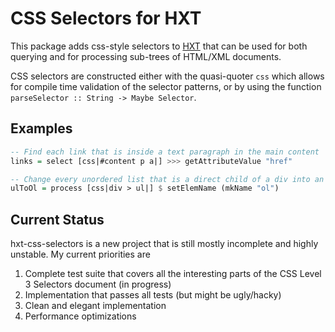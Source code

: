 
# CSS Selectors for HXT

This package adds css-style selectors to [HXT](http://hackage.haskell.org/package/hxt) that can be used for both querying and for processing sub-trees of HTML/XML documents.

CSS selectors are constructed either with the quasi-quoter `css` which allows for compile time validation of the selector patterns, or by using the function `parseSelector :: String -> Maybe Selector`.


## Examples

```haskell
-- Find each link that is inside a text paragraph in the main content
links = select [css|#content p a|] >>> getAttributeValue "href"

-- Change every unordered list that is a direct child of a div into an ordered list
ulToOl = process [css|div > ul|] $ setElemName (mkName "ol")
```


## Current Status

hxt-css-selectors is a new project that is still mostly incomplete and highly unstable. My current priorities are

1. Complete test suite that covers all the interesting parts of the CSS Level 3 Selectors document (in progress)
2. Implementation that passes all tests (but might be ugly/hacky)
3. Clean and elegant implementation
4. Performance optimizations
